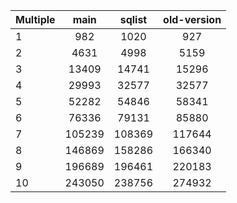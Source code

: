 | Multiple |  main  | sqlist | old-version |
|:---------|:------:|:------:|:-----------:|
| 1        |  982   |  1020  |     927     |
| 2        |  4631  |  4998  |    5159     |
| 3        | 13409  | 14741  |    15296    |
| 4        | 29993  | 32577  |    32577    |
| 5        | 52282  | 54846  |    58341    |
| 6        | 76336  | 79131  |    85880    |
| 7        | 105239 | 108369 |   117644    |
| 8        | 146869 | 158286 |   166340    |
| 9        | 196689 | 196461 |   220183    |
| 10       | 243050 | 238756 |   274932    |

